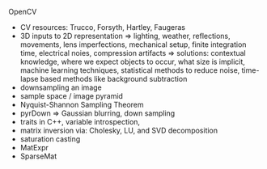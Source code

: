 OpenCV
* CV resources: Trucco, Forsyth, Hartley, Faugeras
* 3D inputs to 2D representation =>  lighting, weather, reflections, movements, lens imperfections, mechanical setup, finite integration time, electrical noies, compression artifacts => solutions: contextual knowledge, where we expect objects to occur, what size is implicit, machine learning techniques, statistical methods to reduce noise, time-lapse based methods like background subtraction
* downsampling an image
* sample space / image pyramid
* Nyquist-Shannon Sampling Theorem
* pyrDown => Gaussian blurring, down sampling
* traits in C++, variable introspection, 
* matrix inversion via: Cholesky, LU, and SVD decomposition
* saturation casting
* MatExpr
* SparseMat